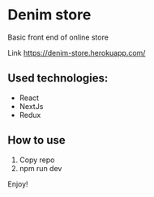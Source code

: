 # Denim store

Basic front end of online store

Link https://denim-store.herokuapp.com/

## Used technologies:
* React
* NextJs
* Redux

## How to use
1. Copy repo
2. npm run dev

Enjoy!


